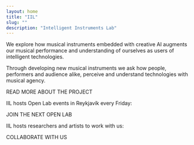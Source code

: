 ```yaml
---
layout: home
title: "IIL"
slug: ""
description: "Intelligent Instruments Lab"
---
```


We explore how musical instruments embedded with creative AI augments our musical performance and understanding of ourselves as users of intelligent technologies.

Through developing new musical instruments we ask how people, performers and audience alike, perceive and understand technologies with musical agency.

READ MORE ABOUT THE PROJECT

IIL hosts Open Lab events in Reykjavík every Friday:

JOIN THE NEXT OPEN LAB

IIL hosts researchers and artists to work with us:

COLLABORATE WITH US
